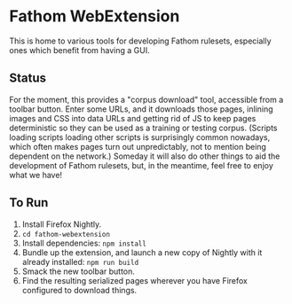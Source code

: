 # Fathom WebExtension
This is home to various tools for developing Fathom rulesets, especially ones which benefit from having a GUI.

## Status
For the moment, this provides a "corpus download" tool, accessible from a toolbar button. Enter some URLs, and it downloads those pages, inlining images and CSS into data URLs and getting rid of JS to keep pages deterministic so they can be used as a training or testing corpus. (Scripts loading scripts loading other scripts is surprisingly common nowadays, which often makes pages turn out unpredictably, not to mention being dependent on the network.) Someday it will also do other things to aid the development of Fathom rulesets, but, in the meantime, feel free to enjoy what we have!

## To Run
1. Install Firefox Nightly.
2. `cd fathom-webextension`
3. Install dependencies: `npm install`
4. Bundle up the extension, and launch a new copy of Nightly with it already installed: `npm run build`
5. Smack the new toolbar button.
6. Find the resulting serialized pages wherever you have Firefox configured to download things.

